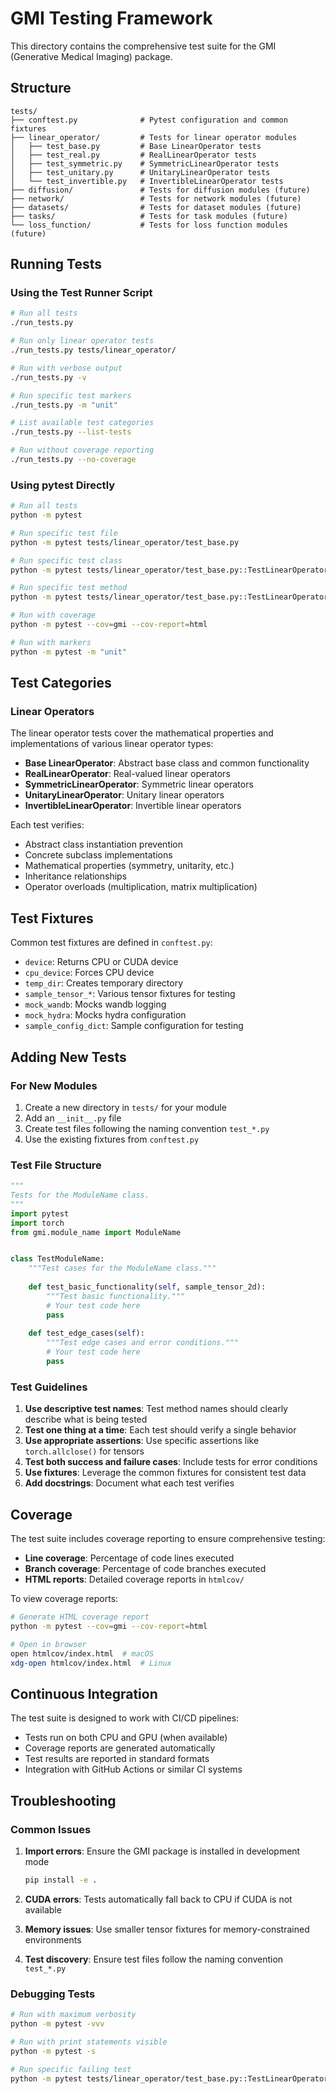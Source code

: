 # GMI Testing Framework

This directory contains the comprehensive test suite for the GMI (Generative Medical Imaging) package.

## Structure

```
tests/
├── conftest.py              # Pytest configuration and common fixtures
├── linear_operator/         # Tests for linear operator modules
│   ├── test_base.py         # Base LinearOperator tests
│   ├── test_real.py         # RealLinearOperator tests
│   ├── test_symmetric.py    # SymmetricLinearOperator tests
│   ├── test_unitary.py      # UnitaryLinearOperator tests
│   └── test_invertible.py   # InvertibleLinearOperator tests
├── diffusion/               # Tests for diffusion modules (future)
├── network/                 # Tests for network modules (future)
├── datasets/                # Tests for dataset modules (future)
├── tasks/                   # Tests for task modules (future)
└── loss_function/           # Tests for loss function modules (future)
```

## Running Tests

### Using the Test Runner Script

```bash
# Run all tests
./run_tests.py

# Run only linear operator tests
./run_tests.py tests/linear_operator/

# Run with verbose output
./run_tests.py -v

# Run specific test markers
./run_tests.py -m "unit"

# List available test categories
./run_tests.py --list-tests

# Run without coverage reporting
./run_tests.py --no-coverage
```

### Using pytest Directly

```bash
# Run all tests
python -m pytest

# Run specific test file
python -m pytest tests/linear_operator/test_base.py

# Run specific test class
python -m pytest tests/linear_operator/test_base.py::TestLinearOperator

# Run specific test method
python -m pytest tests/linear_operator/test_base.py::TestLinearOperator::test_abstract_class_instantiation

# Run with coverage
python -m pytest --cov=gmi --cov-report=html

# Run with markers
python -m pytest -m "unit"
```

## Test Categories

### Linear Operators

The linear operator tests cover the mathematical properties and implementations of various linear operator types:

- **Base LinearOperator**: Abstract base class and common functionality
- **RealLinearOperator**: Real-valued linear operators
- **SymmetricLinearOperator**: Symmetric linear operators
- **UnitaryLinearOperator**: Unitary linear operators
- **InvertibleLinearOperator**: Invertible linear operators

Each test verifies:
- Abstract class instantiation prevention
- Concrete subclass implementations
- Mathematical properties (symmetry, unitarity, etc.)
- Inheritance relationships
- Operator overloads (multiplication, matrix multiplication)

## Test Fixtures

Common test fixtures are defined in `conftest.py`:

- `device`: Returns CPU or CUDA device
- `cpu_device`: Forces CPU device
- `temp_dir`: Creates temporary directory
- `sample_tensor_*`: Various tensor fixtures for testing
- `mock_wandb`: Mocks wandb logging
- `mock_hydra`: Mocks hydra configuration
- `sample_config_dict`: Sample configuration for testing

## Adding New Tests

### For New Modules

1. Create a new directory in `tests/` for your module
2. Add an `__init__.py` file
3. Create test files following the naming convention `test_*.py`
4. Use the existing fixtures from `conftest.py`

### Test File Structure

```python
"""
Tests for the ModuleName class.
"""
import pytest
import torch
from gmi.module_name import ModuleName


class TestModuleName:
    """Test cases for the ModuleName class."""
    
    def test_basic_functionality(self, sample_tensor_2d):
        """Test basic functionality."""
        # Your test code here
        pass
    
    def test_edge_cases(self):
        """Test edge cases and error conditions."""
        # Your test code here
        pass
```

### Test Guidelines

1. **Use descriptive test names**: Test method names should clearly describe what is being tested
2. **Test one thing at a time**: Each test should verify a single behavior
3. **Use appropriate assertions**: Use specific assertions like `torch.allclose()` for tensors
4. **Test both success and failure cases**: Include tests for error conditions
5. **Use fixtures**: Leverage the common fixtures for consistent test data
6. **Add docstrings**: Document what each test verifies

## Coverage

The test suite includes coverage reporting to ensure comprehensive testing:

- **Line coverage**: Percentage of code lines executed
- **Branch coverage**: Percentage of code branches executed
- **HTML reports**: Detailed coverage reports in `htmlcov/`

To view coverage reports:
```bash
# Generate HTML coverage report
python -m pytest --cov=gmi --cov-report=html

# Open in browser
open htmlcov/index.html  # macOS
xdg-open htmlcov/index.html  # Linux
```

## Continuous Integration

The test suite is designed to work with CI/CD pipelines:

- Tests run on both CPU and GPU (when available)
- Coverage reports are generated automatically
- Test results are reported in standard formats
- Integration with GitHub Actions or similar CI systems

## Troubleshooting

### Common Issues

1. **Import errors**: Ensure the GMI package is installed in development mode
   ```bash
   pip install -e .
   ```

2. **CUDA errors**: Tests automatically fall back to CPU if CUDA is not available

3. **Memory issues**: Use smaller tensor fixtures for memory-constrained environments

4. **Test discovery**: Ensure test files follow the naming convention `test_*.py`

### Debugging Tests

```bash
# Run with maximum verbosity
python -m pytest -vvv

# Run with print statements visible
python -m pytest -s

# Run specific failing test
python -m pytest tests/linear_operator/test_base.py::TestLinearOperator::test_specific_method -vvv -s
``` 